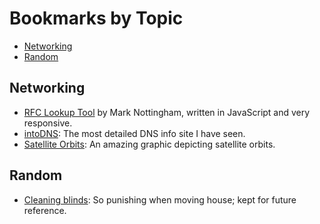 # Bookmarks by Topic

<!-- vim-markdown-toc GFM -->

* [Networking](#networking)
* [Random](#random)

<!-- vim-markdown-toc -->
## Networking

- [RFC Lookup Tool](https://everyrfc.org/) by Mark Nottingham, written in JavaScript and very responsive.
- [intoDNS](https://intodns.com/): The most detailed DNS info site I have seen.
- [Satellite Orbits](https://upload.wikimedia.org/wikipedia/commons/b/b4/Comparison_satellite_navigation_orbits.svg): An amazing graphic depicting satellite orbits.

## Random

- [Cleaning blinds](https://www.youtube.com/watch?v=Fme06fh8nuk): So punishing when moving house; kept for future reference.
